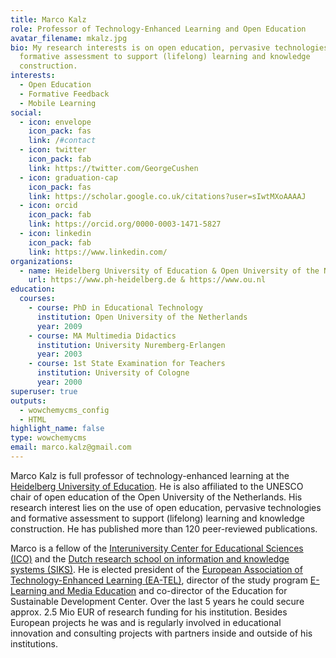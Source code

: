 ```yaml
---
title: Marco Kalz
role: Professor of Technology-Enhanced Learning and Open Education
avatar_filename: mkalz.jpg
bio: My research interests is on open education, pervasive technologies and
  formative assessment to support (lifelong) learning and knowledge
  construction.
interests:
  - Open Education
  - Formative Feedback
  - Mobile Learning
social:
  - icon: envelope
    icon_pack: fas
    link: /#contact
  - icon: twitter
    icon_pack: fab
    link: https://twitter.com/GeorgeCushen
  - icon: graduation-cap
    icon_pack: fas
    link: https://scholar.google.co.uk/citations?user=sIwtMXoAAAAJ
  - icon: orcid
    icon_pack: fab
    link: https://orcid.org/0000-0003-1471-5827
  - icon: linkedin
    icon_pack: fab
    link: https://www.linkedin.com/
organizations:
  - name: Heidelberg University of Education & Open University of the Netherlands
    url: https://www.ph-heidelberg.de & https://www.ou.nl
education:
  courses:
    - course: PhD in Educational Technology
      institution: Open University of the Netherlands
      year: 2009
    - course: MA Multimedia Didactics
      institution: University Nuremberg-Erlangen
      year: 2003
    - course: 1st State Examination for Teachers
      institution: University of Cologne
      year: 2000
superuser: true
outputs:
  - wowchemycms_config
  - HTML
highlight_name: false
type: wowchemycms
email: marco.kalz@gmail.com
---
```


Marco Kalz is full professor of technology-enhanced learning at the <a href="https://www.ph-heidelberg.de">Heidelberg University of Education</a>. He is also affiliated to the UNESCO chair of open education of the Open University of the Netherlands. His research interest lies on the use of open education, pervasive technologies and formative assessment to support (lifelong) learning and knowledge construction. He has published more than 120 peer-reviewed publications. 

Marco is a fellow of the <a href="https://ico-education.nl">Interuniversity Center for Educational Sciences (ICO)</a> and the <a href="http://www.siks.nl">Dutch research school on information and knowledge systems (SIKS)</a>. He is elected president of the <a href="https://www.ea-tel.eu">European Association of Technology-Enhanced Learning (EA-TEL)</a>, director of the study program <a href="https://elmeb.org">E-Learning and Media Education</a> and co-director of the Education for Sustainable Development Center. Over the last 5 years he could secure approx. 2.5 Mio EUR of research funding for his institution. Besides European projects he was and is regularly involved in educational innovation and consulting projects with partners inside and outside of his institutions.


